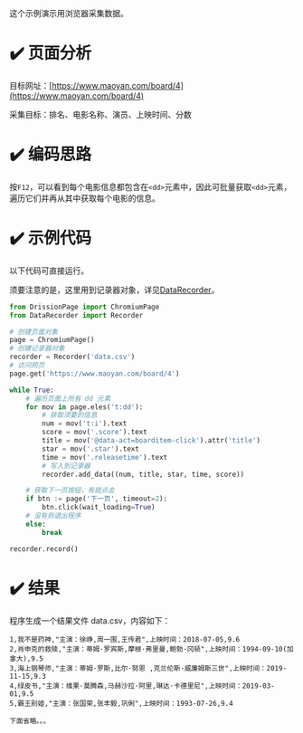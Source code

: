 这个示例演示用浏览器采集数据。

# ✔️ 页面分析

目标网址：[https://www.maoyan.com/board/4](https://www.maoyan.com/board/4)

采集目标：排名、电影名称、演员、上映时间、分数

# ✔️ 编码思路

按`F12`，可以看到每个电影信息都包含在`<dd>`元素中，因此可批量获取`<dd>`元素，遍历它们并再从其中获取每个电影的信息。

# ✔️ 示例代码

以下代码可直接运行。

须要注意的是，这里用到记录器对象，详见[DataRecorder](http://g1879.gitee.io/datarecorder)。

```python
from DrissionPage import ChromiumPage
from DataRecorder import Recorder

# 创建页面对象
page = ChromiumPage()
# 创建记录器对象
recorder = Recorder('data.csv')
# 访问网页
page.get('https://www.maoyan.com/board/4')

while True:
    # 遍历页面上所有 dd 元素
    for mov in page.eles('t:dd'):
        # 获取须要的信息
        num = mov('t:i').text
        score = mov('.score').text
        title = mov('@data-act=boarditem-click').attr('title')
        star = mov('.star').text
        time = mov('.releasetime').text
        # 写入到记录器
        recorder.add_data((num, title, star, time, score))

    # 获取下一页按钮，有就点击
    if btn := page('下一页', timeout=2):
        btn.click(wait_loading=True)
    # 没有则退出程序
    else:
        break

recorder.record()
```

# ✔️ 结果

程序生成一个结果文件 data.csv，内容如下：

```csv
1,我不是药神,"主演：徐峥,周一围,王传君",上映时间：2018-07-05,9.6
2,肖申克的救赎,"主演：蒂姆·罗宾斯,摩根·弗里曼,鲍勃·冈顿",上映时间：1994-09-10(加拿大),9.5
3,海上钢琴师,"主演：蒂姆·罗斯,比尔·努恩 ,克兰伦斯·威廉姆斯三世",上映时间：2019-11-15,9.3
4,绿皮书,"主演：维果·莫腾森,马赫沙拉·阿里,琳达·卡德里尼",上映时间：2019-03-01,9.5
5,霸王别姬,"主演：张国荣,张丰毅,巩俐",上映时间：1993-07-26,9.4

下面省略。。。
```
